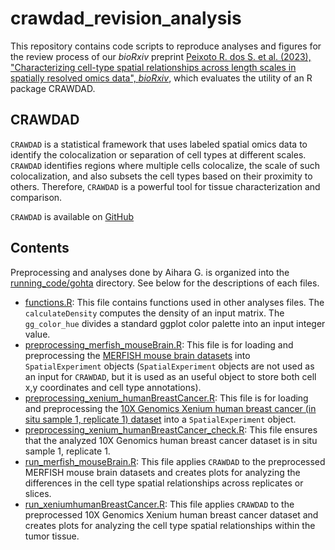 # crawdad_revision_analysis

This repository contains code scripts to reproduce analyses and figures for the review process of our *bioRxiv* preprint [Peixoto R. dos S. et al. (2023), "Characterizing cell-type spatial relationships across length scales in spatially resolved omics data", *bioRxiv*](https://doi.org/10.1101/2023.10.05.560733), which evaluates the utility of an R package CRAWDAD.

## CRAWDAD

`CRAWDAD` is a statistical framework that uses labeled spatial omics data to identify the colocalization or separation of cell types at different scales. `CRAWDAD` identifies regions where multiple cells colocalize, the scale of such colocalization, and also subsets the cell types based on their proximity to others. Therefore, `CRAWDAD` is a powerful tool for tissue characterization and comparison.

`CRAWDAD` is available on [GitHub](https://github.com/JEFworks-Lab/CRAWDAD)

## Contents

Preprocessing and analyses done by Aihara G. is organized into the [running_code/gohta](https://github.com/rafaeldossantospeixoto/crawdad_revision_analysis/tree/main/running_code/gohta) directory. See below for the descriptions of each files.

-   [functions.R](https://github.com/rafaeldossantospeixoto/crawdad_revision_analysis/blob/main/running_code/gohta/functions.R): This file contains functions used in other analyses files. The `calculateDensity` computes the density of an input matrix. The `gg_color_hue` divides a standard ggplot color palette into an input integer value.
-   [preprocessing_merfish_mouseBrain.R](https://github.com/rafaeldossantospeixoto/crawdad_revision_analysis/blob/main/running_code/gohta/preprocessing_merfish_mouseBrain.R): This file is for loading and preprocessing the [MERFISH mouse brain datasets](https://info.vizgen.com/mouse-brain-map) into `SpatialExperiment` objects (`SpatialExperiment` objects are not used as an input for `CRAWDAD`, but it is used as an useful object to store both cell x,y coordinates and cell type annotations).
-   [preprocessing_xenium_humanBreastCancer.R](https://github.com/rafaeldossantospeixoto/crawdad_revision_analysis/blob/main/running_code/gohta/preprocessing_xenium_humanBreastCancer.R): This file is for loading and preprocessing the [10X Genomics Xenium human breast cancer (in situ sample 1, replicate 1) dataset](https://www.10xgenomics.com/products/xenium-in-situ/preview-dataset-human-breast) into a `SpatialExperiment` object.
-   [preprocessing_xenium_humanBreastCancer_check.R](https://github.com/rafaeldossantospeixoto/crawdad_revision_analysis/blob/main/running_code/gohta/preprocessing_xenium_humanBreastCancer_check.R): This file ensures that the analyzed 10X Genomics human breast cancer dataset is in situ sample 1, replicate 1.
-   [run_merfish_mouseBrain.R](https://github.com/rafaeldossantospeixoto/crawdad_revision_analysis/blob/main/running_code/gohta/run_merfish_mouseBrain.R): This file applies `CRAWDAD` to the preprocessed MERFISH mouse brain datasets and creates plots for analyzing the differences in the cell type spatial relationships across replicates or slices.
-   [run_xeniumhumanBreastCancer.R](https://github.com/rafaeldossantospeixoto/crawdad_revision_analysis/blob/main/running_code/gohta/run_xeniumhumanBreastCancer.R): This file applies `CRAWDAD` to the preprocessed 10X Genomics Xenium human breast cancer dataset and creates plots for analyzing the cell type spatial relationships within the tumor tissue.
